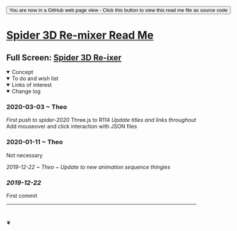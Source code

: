 <span style="display:none;">
  <a href="https://ladybug.tools/spider-2020/spider-3d-remixer/" title="View file as a web page.">You are now in a GitHub source code view - click this link to view Read Me file as a web page</a>
</span>

<div>
  <input type="button" onclick="window.location.href=&quot;https://github.com/https://github.com/ladybug-tools/spider-2020/spider-3d-remixer/&quot;;" value="You are now in a GitHub web page view - Click this button to view this read me file as source code">
</div>

# [Spider 3D Re-mixer Read Me](https://www.ladybug.tools/spider-2020/#spider-3d-remixer/README.md)

<!--

<iframe src="https://jaanga.github.io/cookbook/examples/xxxxxx/xxxxxx.html" width="100%" height="500px">Iframes are not viewable in GitHub source code view</iframe>

 _basic-html.html_

-->

## Full Screen: [Spider 3D Re-ixer](https://www.ladybug.tools/spider-2020/spider-3d-remixer/)

<details open="">
  <summary>Concept</summary>
</details>



<details open="">
  <summary>To do and wish list </summary>
</details>



<details open="">
  <summary>Links of interest</summary>
</details>



<details open=""><summary>Change log </summary>

### 2020-03-03 ~ Theo

<em> First push to spider-2020
</em> Three.js to R114
<em> Update titles and links throughout
</em> Add mouseover and click interaction with JSON files


### 2020-01-11 ~ Theo

Not necessary

<em> 2019-12-22 ~ Theo ~ Update to new animation sequence thingies


### 2019-12-22

</em> First commit

</details>

--------------------------------------------------------------------------------

# <center title="hello!">
  <a href="javascript:window.scrollTo(0&quot;,&quot;0);" style="text-decoration:none;"> ❦ </a>
</center>

